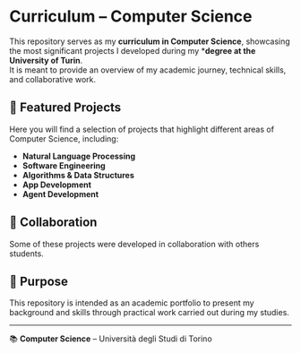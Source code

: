 # Curriculum – Computer Science 

This repository serves as my **curriculum in Computer Science**, showcasing the most significant projects I developed during my ***degree at the University of Turin**.  
It is meant to provide an overview of my academic journey, technical skills, and collaborative work.

## 📂 Featured Projects
Here you will find a selection of projects that highlight different areas of Computer Science, including:

- **Natural Language Processing**   
- **Software Engineering** 
- **Algorithms & Data Structures**
- **App Development** 
- **Agent Development**   

## 👥 Collaboration
Some of these projects were developed in collaboration with others students. 

## 🎯 Purpose
This repository is intended as an academic portfolio to present my background and skills through practical work carried out during my studies.  

---
📚 **Computer Science** – Università degli Studi di Torino
